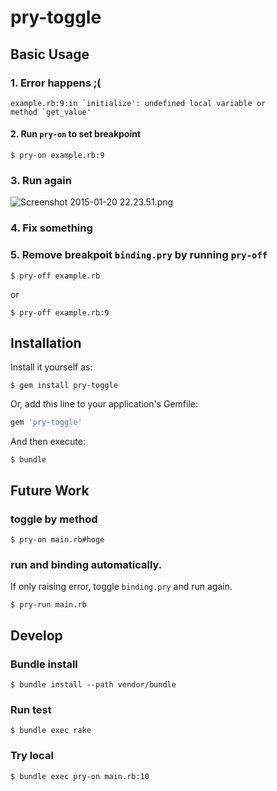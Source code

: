 # pry-toggle

## Basic Usage
### 1. Error happens ;(

    example.rb:9:in `initialize': undefined local variable or
    method `get_value'

#### 2. Run `pry-on` to set breakpoint

    $ pry-on example.rb:9

### 3. Run again

![Screenshot 2015-01-20 22.23.51.png](https://qiita-image-store.s3.amazonaws.com/0/30440/3e0c95d7-bbbb-70ce-304d-dedec016e6c7.png)


### 4. Fix something

### 5. Remove breakpoit `binding.pry` by running `pry-off`

    $ pry-off example.rb

or

    $ pry-off example.rb:9



## Installation

Install it yourself as:

    $ gem install pry-toggle



Or, add this line to your application's Gemfile:

```ruby
gem 'pry-toggle'
```

And then execute:

    $ bundle

## Future Work

### toggle by method

    $ pry-on main.rb#hoge

### run and binding automatically.

If only raising error, toggle `binding.pry` and run again.

    $ pry-run main.rb

## Develop

### Bundle install

    $ bundle install --path vendor/bundle

### Run test
    $ bundle exec rake


### Try local
    $ bundle exec pry-on main.rb:10
